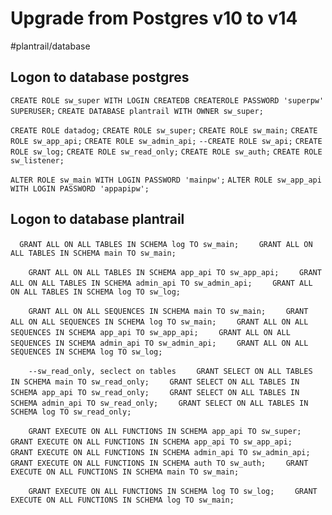 # Upgrade from Postgres v10 to v14

#plantrail/database


## Logon to database postgres
`CREATE ROLE sw_super WITH LOGIN CREATEDB CREATEROLE PASSWORD 'superpw' SUPERUSER;`
`CREATE DATABASE plantrail WITH OWNER sw_super;`

`CREATE ROLE datadog;`
`CREATE ROLE sw_super;`
`CREATE ROLE sw_main;`
`CREATE ROLE sw_app_api;`
`CREATE ROLE sw_admin_api;`
`--CREATE ROLE sw_api;`
`CREATE ROLE sw_log;`
`CREATE ROLE sw_read_only;`
`CREATE ROLE sw_auth;`
`CREATE ROLE sw_listener;`

`ALTER ROLE sw_main WITH LOGIN PASSWORD 'mainpw';`
`ALTER ROLE sw_app_api WITH LOGIN PASSWORD 'appapipw';`

## Logon to database plantrail
  `  GRANT ALL ON ALL TABLES IN SCHEMA log TO sw_main;`
`    GRANT ALL ON ALL TABLES IN SCHEMA main TO sw_main;`

`    GRANT ALL ON ALL TABLES IN SCHEMA app_api TO sw_app_api;`
`    GRANT ALL ON ALL TABLES IN SCHEMA admin_api TO sw_admin_api;`
`    GRANT ALL ON ALL TABLES IN SCHEMA log TO sw_log;`

`    GRANT ALL ON ALL SEQUENCES IN SCHEMA main TO sw_main;`
`    GRANT ALL ON ALL SEQUENCES IN SCHEMA log TO sw_main;`
`    GRANT ALL ON ALL SEQUENCES IN SCHEMA app_api TO sw_app_api;`
`    GRANT ALL ON ALL SEQUENCES IN SCHEMA admin_api TO sw_admin_api;`
`    GRANT ALL ON ALL SEQUENCES IN SCHEMA log TO sw_log;`

`    --sw_read_only, seclect on tables`
`    GRANT SELECT ON ALL TABLES IN SCHEMA main TO sw_read_only;`
`    GRANT SELECT ON ALL TABLES IN SCHEMA app_api TO sw_read_only;`
`    GRANT SELECT ON ALL TABLES IN SCHEMA admin_api TO sw_read_only;`
`    GRANT SELECT ON ALL TABLES IN SCHEMA log TO sw_read_only;`

`    GRANT EXECUTE ON ALL FUNCTIONS IN SCHEMA app_api TO sw_super;`
`    GRANT EXECUTE ON ALL FUNCTIONS IN SCHEMA app_api TO sw_app_api;`
`    GRANT EXECUTE ON ALL FUNCTIONS IN SCHEMA admin_api TO sw_admin_api;`
`    GRANT EXECUTE ON ALL FUNCTIONS IN SCHEMA auth TO sw_auth;`
`    GRANT EXECUTE ON ALL FUNCTIONS IN SCHEMA main TO sw_main;`

`    GRANT EXECUTE ON ALL FUNCTIONS IN SCHEMA log TO sw_log;`
`    GRANT EXECUTE ON ALL FUNCTIONS IN SCHEMA log TO sw_main;`
